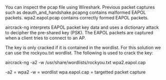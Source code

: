 You can inspect the pcap file using Wireshark. Previous packet captures such as deauth_and_handshake.pcapng contains malformed EAPOL packets. wpa2.eapol.pcap contains correctly formed EAPOL packets.

aircrack-ng interprets EAPOL packet key data and uses a dictionary attack to decipher the pre-shared key (PSK).
The EAPOL packets are captured when a client tries to connect to an AP.

The key is only cracked if it is contained in the wordlist. For this solution we can use the rockyou.txt wordlist. The following is used to crack the key:

aircrack-ng -a2 -w /usr/share/wordlists/rockyou.txt wpa2.eapol.cap

-a2 = wpa2
-w = wordlist
wpa.eapol.cap = targetted packet capture
